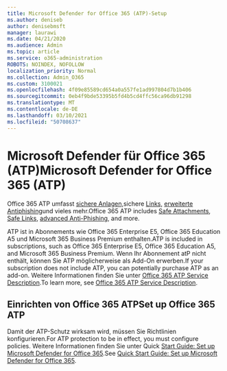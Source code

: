 ```yaml
---
title: Microsoft Defender for Office 365 (ATP)-Setup
ms.author: deniseb
author: denisebmsft
manager: laurawi
ms.date: 04/21/2020
ms.audience: Admin
ms.topic: article
ms.service: o365-administration
ROBOTS: NOINDEX, NOFOLLOW
localization_priority: Normal
ms.collection: Admin_O365
ms.custom: 3100021
ms.openlocfilehash: 4f09e85589cd654a0a557fe1ad997804d7b1b406
ms.sourcegitcommit: 0eb4f9bde53395b5fd4b5cd4ffc56ca96db91298
ms.translationtype: MT
ms.contentlocale: de-DE
ms.lasthandoff: 03/10/2021
ms.locfileid: "50708637"
---
```

# <a name="microsoft-defender-for-office-365-atp"></a><span data-ttu-id="4e3f7-102">Microsoft Defender für Office 365 (ATP)</span><span class="sxs-lookup"><span data-stu-id="4e3f7-102">Microsoft Defender for Office 365 (ATP)</span></span>

<span data-ttu-id="4e3f7-103">Office 365 ATP umfasst [sichere Anlagen,](https://docs.microsoft.com/microsoft-365/security/office-365-security/atp-safe-attachments)sichere [Links,](https://docs.microsoft.com/microsoft-365/security/office-365-security/atp-safe-links) [erweiterte Antiphishing](https://docs.microsoft.com/microsoft-365/security/office-365-security/atp-anti-phishing)und vieles mehr.</span><span class="sxs-lookup"><span data-stu-id="4e3f7-103">Office 365 ATP includes [Safe Attachments](https://docs.microsoft.com/microsoft-365/security/office-365-security/atp-safe-attachments), [Safe Links](https://docs.microsoft.com/microsoft-365/security/office-365-security/atp-safe-links), [advanced Anti-Phishing](https://docs.microsoft.com/microsoft-365/security/office-365-security/atp-anti-phishing), and more.</span></span> 

<span data-ttu-id="4e3f7-104">ATP ist in Abonnements wie Office 365 Enterprise E5, Office 365 Education A5 und Microsoft 365 Business Premium enthalten.</span><span class="sxs-lookup"><span data-stu-id="4e3f7-104">ATP is included in subscriptions, such as Office 365 Enterprise E5, Office 365 Education A5, and Microsoft 365 Business Premium.</span></span> <span data-ttu-id="4e3f7-105">Wenn Ihr Abonnement atP nicht enthält, können Sie ATP möglicherweise als Add-On erwerben.</span><span class="sxs-lookup"><span data-stu-id="4e3f7-105">If your subscription does not include ATP, you can potentially purchase ATP as an add-on.</span></span> <span data-ttu-id="4e3f7-106">Weitere Informationen finden Sie unter [Office 365 ATP Service Description](https://docs.microsoft.com/office365/servicedescriptions/office-365-advanced-threat-protection-service-description).</span><span class="sxs-lookup"><span data-stu-id="4e3f7-106">To learn more, see [Office 365 ATP Service Description](https://docs.microsoft.com/office365/servicedescriptions/office-365-advanced-threat-protection-service-description).</span></span>

## <a name="set-up-office-365-atp"></a><span data-ttu-id="4e3f7-107">Einrichten von Office 365 ATP</span><span class="sxs-lookup"><span data-stu-id="4e3f7-107">Set up Office 365 ATP</span></span>

<span data-ttu-id="4e3f7-108">Damit der ATP-Schutz wirksam wird, müssen Sie Richtlinien konfigurieren.</span><span class="sxs-lookup"><span data-stu-id="4e3f7-108">For ATP protection to be in effect, you must configure policies.</span></span> <span data-ttu-id="4e3f7-109">Weitere Informationen finden Sie unter Quick [Start Guide: Set up Microsoft Defender for Office 365](https://docs.microsoft.com/microsoft-365/security/office-365-security/office-365-atp).</span><span class="sxs-lookup"><span data-stu-id="4e3f7-109">See [Quick Start Guide: Set up Microsoft Defender for Office 365](https://docs.microsoft.com/microsoft-365/security/office-365-security/office-365-atp).</span></span>

